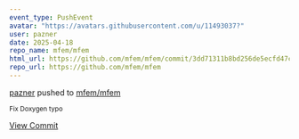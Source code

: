```yaml
---
event_type: PushEvent
avatar: "https://avatars.githubusercontent.com/u/11493037?"
user: pazner
date: 2025-04-18
repo_name: mfem/mfem
html_url: https://github.com/mfem/mfem/commit/3dd71311b8bd256de5ecfd47c09b01533db4e49a
repo_url: https://github.com/mfem/mfem
---
```


<a href='https://github.com/pazner' target='_blank'>pazner</a> pushed to <a href='https://github.com/mfem/mfem' target='_blank'>mfem/mfem</a>

<small>Fix Doxygen typo</small>

<a href='https://github.com/mfem/mfem/commit/3dd71311b8bd256de5ecfd47c09b01533db4e49a' target='_blank'>View Commit</a>